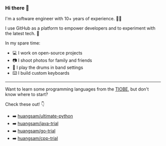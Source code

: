 ### Hi there :wave:

I'm a software engineer with 10+ years of experience. 🧑‍💻

I use GitHub as a platform to empower developers and to experiment with the latest tech. 🚀

In my spare time:

- 💻 I work on open-source projects
- 📷 I shoot photos for family and friends
- 🥁 I play the drums in band settings
- ⌨️ I build custom keyboards

---

Want to learn some programming languages from the [TIOBE], but don't know where to start?

Check these out! 👇

- ➡️ [huangsam/ultimate-python](https://github.com/huangsam/ultimate-python)
- ➡️ [huangsam/java-trial](https://github.com/huangsam/java-trial)
- ➡️ [huangsam/go-trial](https://github.com/huangsam/go-trial)
- ➡️ [huangsam/cpp-trial](https://github.com/huangsam/cpp-trial)

[TIOBE]: https://www.tiobe.com/tiobe-index/
